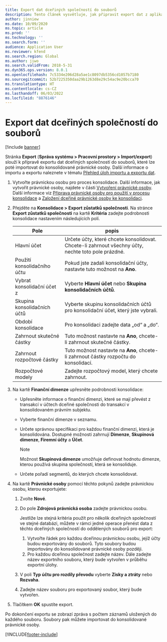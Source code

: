 ```yaml
---
title: Export dat dceřiných společností do souborů
description: Tento článek vysvětluje, jak připravit export dat z aplikace Microsoft Dynamics 365 Finance a poté je importovat do konsolidované právnické osoby.
author: jinniew
ms.date: 10/09/2020
ms.topic: article
ms.prod: ''
ms.technology: ''
ms.search.form: ''
audience: Application User
ms.reviewer: kfend
ms.search.region: Global
ms.author: jiwo
ms.search.validFrom: 2018-5-31
ms.dyn365.ops.version: 8.0.1
ms.openlocfilehash: 7c5334e206d28a5ae1c8097db5356cd1057b7180
ms.sourcegitcommit: 52b7225350daa29b1263d8e29c54ac9e20bcca70
ms.translationtype: HT
ms.contentlocale: cs-CZ
ms.lasthandoff: 06/03/2022
ms.locfileid: "8876146"
---
```

# <a name="export-subsidiary-data-to-files"></a>Export dat dceřiných společností do souborů

[!include [banner](../includes/banner.md)]

Stránka **Export** (**Správa systému \> Pracovní prostory \> Import/export**) slouží k přípravě exportu dat dceřiných společností do souborů, které lze poté importovat do konsolidované právnické osoby. Další informace o importu a exportu naleznete v tématu [Přehled úloh importu a exportu dat](../../fin-ops-core/dev-itpro/data-entities/data-import-export-job.md).

1. Vytvořte právnickou osobu pro proces konsolidace. Další informace, jak vytvořit právnické osoby, najdete v části [Vytvoření právnícké osoby](../../fin-ops-core/fin-ops/organization-administration/tasks/create-legal-entity.md). Další informace viz [Připrava právnické osoby pro použití v procesu konsolidace](prepare-company-for-consolidation.md) a [Založení dceřiné právnické osoby ke konsolidaci](set-up-subsidiary-company-for-consolidation.md). 

2. Přejděte na **Konsolidace \> Export zůstatků společnosti**. Na stránce **Export zůstatků společnosti** na kartě **Kritéria** zadejte podrobnosti konsolidace nastavením následujících polí.

    | Pole                             | popis |
    |-----------------------------------|-------|
    | Hlavní účet                      | Určete účty, které chcete konsolidovat. Chcete-li zahrnout všechny účty, nechte toto pole prázdné. |
    | Použití konsolidačního účtu         | Pokud jste zadali konsolidační účty, nastavte tuto možnost na **Ano**. |
    | Vybrat konsolidační účet z | Vyberte **Hlavní účet** nebo **Skupina konsolidačních účtů**. |
    | Skupina konsolidačních účtů       | Vyberte skupinu konsolidačních účtů pro konsolidační účet, který jste vybrali. |
    | Období konsolidace              | Pro konsolidaci zadejte data „od“ a „do“. |
    | Zahrnout skutečné částky            | Tuto možnost nastavte na **Ano**, chcete-li zahrnout skutečné částky. |
    | Zahrnout rozpočtové částky            | Tuto možnost nastavte na **Ano**, chcete-li zahrnout částky rozpočtu do konsolidací. |
    | Rozpočtové modely                     | Zadejte rozpočtový model, který chcete zahrnout. |

3. Na kartě **Finanční dimenze** upřesněte podrobnosti konsolidace:

    - Upřesněte informace o finanční dimenzi, které se mají převést z transakcí v účtech dceřiné společnosti do transakcí v konsolidovaném právním subjektu.
    - Vyberte finanční dimenze v seznamu.
    - Určete správnou specifikaci pro každou finanční dimenzi, která je konsolidována. Dostupné možnosti zahrnují **Dimenze**, **Skupinová dimenze**, **Firemní účty** a **Účet**.

        > [!NOTE]
        > Možnost **Skupinová dimenze** umožňuje definovat hodnotu dimenze, kterou používá skupina společností, která se konsoliduje.

    - Určete pořadí segmentů, do kterých chcete konsolidovat.

4. Na kartě **Právnické osoby** pomocí těchto pokynů zadejte právnickou osobu, kterou exportujete:

    1. Zvolte **Nové**.
    2. Do pole **Zdrojová právnická osoba** zadejte právnickou osobu.

        Jestliže lze stejná kritéria použít pro několik dceřiných společností ve stejné databázi, můžete v rámci jedné operace přenést data z těchto dceřiných společností do oddělených souborů pro export:

        1. Vytvořte řádek pro každou dceřinou právnickou osobu, jejíž účty budou exportovány do souborů. Tyto soubory budou importovány do konsolidované právnické osoby později.
        2. Pro každou dceřinou společnost zadejte název. Dále zadejte název exportního souboru, který bude vytvořen v průběhu exportní úlohy.

    3. V poli **Typ účtu pro rozdíly převodu** vyberte **Zisky a ztráty** nebo **Rozvaha**.
    4. Zadejte název souboru pro exportovaný soubor, který bude vytvořen.

5. Tlačítkem **OK** spustíte export.

Po dokončení exportu se zobrazí zpráva s počtem záznamů uložených do každého souboru. Soubory pak můžete importovat do konsolidované právnické osoby.


[!INCLUDE[footer-include](../../includes/footer-banner.md)]

